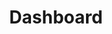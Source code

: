 ---
title: Dashboard
excerpt: ''
deprecated: false
hidden: true
metadata:
  title: ''
  description: ''
  robots: index
next:
  description: ''
---